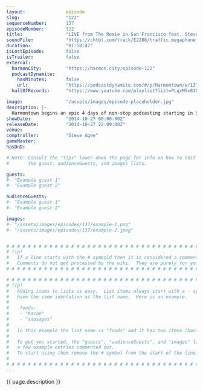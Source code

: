 ```yaml
---
layout:               episode
slug:                 "122"
sequenceNumber:       137
episodeNumber:        122
title:                "LIVE from The Roxie in San Francisco feat. Steve Agee"
soundFile:            "https://chtbl.com/track/E2288/traffic.megaphone.fm/STA9019948493.mp3?updated=1561582927"
duration:             "01:58:47"
isLostEpisode:        false
isTrailer:            false
external:
  harmonCity:         "https://harmon.city/episode-122"
  podcastDynamite:
    hasMinutes:       false
    url:              "https://podcastdynamite.com/#/p/Harmontown/e/137/122"
  hallOfRecords:      "https://www.youtube.com/playlist?list=PLqxM5x81hNOYTccLqROHY4q2ti5w7g7gT"

image:                "/assets/images/episode-placeholder.jpg"
description: |-
  Harmontown begins an epic 4 days of non-stop podcasting starting in San Francisco with none other then comptroller Steve Agee!
showDate:             "2014-10-27 00:00:00Z"
releaseDate:          "2014-10-27 22:09:00Z"
venue:                
comptroller:          "Steve Agee"
gameMaster:           
hasDnD:               

# Note: Consult the "Tips" lower down the page for info on how to edit
#       the guest, audienceGuests, and images lists.

guests:
#- "Example guest 1"
#- "Example guest 2"

audienceGuests:
#- "Example guest 1"
#- "Example guest 2"

images:
#- "/assets/images/episodes/137/example-1.png"
#- "/assets/images/episodes/137/example-2.jpeg"


# # # # # # # # # # # # # # # # # # # # # # # # # # # # # # # # # # # # # # # # # # # # #
# Tip!
#   If a line starts with the # symbold then it is considered a comment.
#   Comments do not get processed by the wiki.  They are purely for your information.
# # # # # # # # # # # # # # # # # # # # # # # # # # # # # # # # # # # # # # # # # # # # #

# # # # # # # # # # # # # # # # # # # # # # # # # # # # # # # # # # # # # # # # # # # # #
# Tip!
#   Adding items to lists is easy.  List items always start with a - symbol and have
#   have the same identation as the list name.  Here is an example.
#
#    foods:
#    - "bacon"
#    - "sausages"
#
#   In this example the list name is "foods" and it has two items (bacon, and sausages).
#
#   To get you started, the "guests", "audienceGuests", and "images" lists below have
#   a few example entries commented out.
#   To start using them remove the # symbol from the start of the line.
#
# # # # # # # # # # # # # # # # # # # # # # # # # # # # # # # # # # # # # # # # # # # # #
---
```


<!-- The episode description will be rendered here -->
{{ page.description }}

<!-- Add your content BELOW here -->
<!-- vvvvvvvvvvvvvvvvvvvvvvvvvvv -->




<!-- ^^^^^^^^^^^^^^^^^^^^^^^^^^^ -->
<!-- Add your content ABOVE here -->

<!-- The episode gallery will be rendered here -->